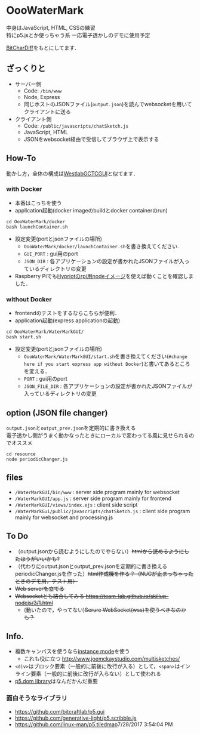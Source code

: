 # OooWaterMark
中身はJavaScript, HTML, CSSの練習  
特にp5.jsとか使っちゃう系
一応電子透かしのデモに使用予定

[BitCharDiff](https://github.com/matzTada/BitCharDiff)をもとにしてます．

## ざっくりと

* サーバー側
	* Code: ```/bin/www```
	* Node, Express
	* 同じホストのJSONファイル(```output.json```)を読んでwebsocketを用いてクライアントに送る
* クライアント側
	* Code: ```/public/javascripts/chatSketch.js```
	* JavaScript, HTML
	* JSONをwebsocket経由で受信してブラウザ上で表示する

## How-To

動かし方，全体の構成は[WestlabGCTCGUI](https://github.com/matzTada/WestlabGCTCGUI#how-to)と似てます．

### with Docker
* 本番はこっちを使う
* application起動(docker imageのbuildとdocker containerのrun) 
```
cd OooWaterMark/docker
bash launchContainer.sh
```
* 設定変更(portとjsonファイルの場所)
	* ```OooWaterMark/docker/launchContainer.sh```を書き換えてください.
	* ```GUI_PORT``` : gui用のport
	* ```JSON_DIR``` : 各アプリケーションの設定が書かれたJSONファイルが入っているディレクトリの変更
* Raspberry Piでも[Hypriotのrpi用nodeイメージ](https://hub.docker.com/r/hypriot/rpi-node/)を使えば動くことを確認しました．

### without Docker
* frontendのテストをするならこちらが便利．
* application起動(express applicationの起動)
```
cd OooWaterMark/WaterMarkGUI/
bash start.sh
```
* 設定変更(portとjsonファイルの場所)
	* ```OooWaterMark/WaterMarkGUI/start.sh```を書き換えてください(```#change here if you start express app without Docker```)と書いてあるところを変える．
	* ```PORT``` : gui用のport
	* ```JSON_FILE_DIR``` : 各アプリケーションの設定が書かれたJSONファイルが入っているディレクトリの変更

## option (JSON file changer)

```output.json```と```output_prev.json```を定期的に書き換える  
電子透かし側がうまく動かなったときにローカルで変わってる風に見せられるのでオススメ

```
cd resource
node periodicChanger.js
```

## files

* ```/WaterMarkGUI/bin/www``` : server side program mainly for websocket
* ```/WaterMarkGUI/app.js``` : server side program mainly for frontend
* ```/WaterMarkGUI/views/index.ejs``` : client side script
* ```/WaterMarkGui/public/javascripts/chatSketch.js``` : client side program mainly for websocket and processing.js

## To Do

* （output.jsonから読むようにしたのでやらない）~~htmlから読めるようにしたほうがいいかも?~~
* （代わりにoutput.jsonとoutput_prev.jsonを定期的に書き換えるperiodicChanger.jsを作った）~~html作成機を作る？（NUCが止まっちゃったときのデモ用，テスト用）~~
* ~~Web serverを立てる~~
* ~~Websocketとも結合してみる <https://team-lab.github.io/skillup-nodejs/3/1.html>~~
	* (動いたので，やってない)~~Serure WebSocket(wss)を使うべきなのかも？~~

## Info.

* 複数キャンバスを使うなら[instance mode](https://github.com/processing/p5.js/wiki/p5.js-overview#instantiation--namespace)を使う
	* これも役に立つ <http://www.joemckaystudio.com/multisketches/> 
* ```<div>```はブロック要素（一般的に前後に改行が入る）として，```<span>```はインライン要素（一般的に前後に改行が入らない）として使われる
* [p5.dom library](https://github.com/processing/p5.js/wiki/Beyond-the-canvas)はなんだかんだ重要

### 面白そうなライブラリ

* <https://github.com/bitcraftlab/p5.gui>
* <https://github.com/generative-light/p5.scribble.js>
* <https://github.com/linux-man/p5.tiledmap>7/28/2017 3:54:04 PM 
